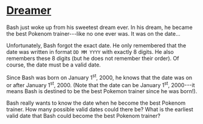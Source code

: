 # [Dreamer](https://open.kattis.com/problems/dreamer)

Bash just woke up from his sweetest dream ever.  In his dream, he became the
best Pokenom trainer---like no one ever was.  It was on the date…

Unfortunately, Bash forgot the exact date.  He only remembered that the date was
written in format `DD MM YYYY` with exactly $8$ digits.  He also remembers these
$8$ digits (but he does not remember their order).  Of course, the date must be
a valid date.

Since Bash was born on January 1<sup>st</sup>, 2000, he knows that the date was
on or after January 1<sup>st</sup>, 2000. (Note that the date can be January
1<sup>st</sup>, 2000---it means Bash is destined to be the best Pokemon trainer
since he was born!).

Bash really wants to know the date when he become the best Pokenom trainer.  How
many possible valid dates could there be?  What is the earliest valid date that
Bash could become the best Pokenom trainer?
